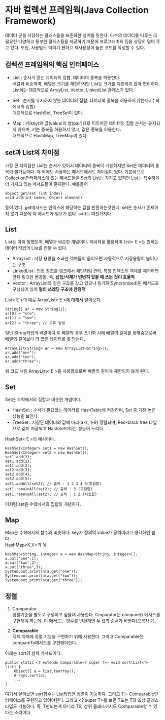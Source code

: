 # 자바 컬렉션 프레임웍(Java Collection Framework)
데이터 군을 저장하는 클래스들을 표준화한 설계를 뜻한다. 다수의 데이터를 다루는 데 필요한 다양하고 풍부한 클래스들을 제공하기 때문에 프로그래머의 짐을 상당히 덜어 주고 있다. 또한, 사용법도 익히기 편하고 재사용성이 높은 코드를 작성할 수 있다.

## 컬렉션 프레임웍의 핵심 인터페이스
* List : 순서가 있는 데이터의 집합, 데이터의 중복을 허용한다.   
배열과 비슷하며, 배열은 크기를 제한하지만 List는 크기를 제한하지 않아 편리하다. List에는 대표적으로 ArrayList, Vector, LinkedList 클래스가 있다.

* Set : 순서를 유지하지 않는 데이터의 집합, 데이터의 중복을 허용하지 않는다.(수학에서의 집합)    
대표적으로 HashSet, TreeSet이 있다.

* Map : 키(key)와 값(value)의 쌍(pair)으로 이루어진 데이터의 집합
순서는 유지되지 않으며, 키는 중복을 허용하지 않고, 값은 중복을 허용한다.     
대표적으로 HashMap, TreeMap이 있다.

## set과 List의 차이점
가장 큰 차이점은 List는 순서가 있어서 데이터의 중복이 가능하지만 Set은 데이터의 중복이 불가능하다. 이 외에도 사용하는 메서드에서도 차이점이 있다.
기본적으로 Collection인터페이스에 있는 메서드들을 Set과 List는 가지고 있지만 List는 특수하게 더 가지고 있는 메서드들이 존재한다.
예를들어

    object get/set (int index)
    void add(int index, Object element)

등이 있다. get메서드는 인덱스에 해당하는 값을 반환하는것인데, set은 순서가 존재하지 않기 때문에 이 메서드가 필요가 없다. add도 마찬가지다.

## List
List는 아까 말했듯이, 배열과 비슷한 개념이다.
제네릭을 활용하여 List< E >는 원하는 데이터 타입의 List를 만들 수 있다.     
* ArrayList : 저장 용량을 초과한 객체들이 들어오면 자동적으로 저장용량이 늘어나는 구조
* LinkedList : 인접 참조를 링크해서 체인처럼 관리, 특정 인덱스의 객체를 제거하면 앞뒤 링크만 변경됨. 즉, **삽입/삭제가 빈번히 있을 때 쓰는 것이 효율적**
* Vector : ArrayList와 같은 구조를 갖고 있으나 동기화(Syncronized)된 메서드로 구성되어 있어 **멀티 쓰레딩 구조에 안정적**

List< E >의 예로 ArrayList< E >에 대해서 알아보자.

    String[] ar = new String[2];
    ar[0] = "one";
    ar[1] = "two";
    ar[2] = "three"; // 오류 발생

일반 String타입의 배열이다 이 배열의 경우 초기화 시에 배열의 길이를 정해줌으로써 배열의 길이보다 더 많은 데이터를 못 담는다.

    ArrayList<String> ar = new ArrayList<String>();
    ar.add("one");
    ar.add("two");
    ar.add("three");
    
위 코드 처럼 ArrayList< E >를 사용함으로써 배열의 길이에 제한되지 않게 된다.

## Set
Set은 수학에서의 집합과 비슷한 개념이다.
* HashSet : 순서가 필요없는 데이터를 HashTable에 저장하며, Set 중 가장 높은 성능을 보인다.
* TreeSet : 저장된 데이터의 값에 따라(a-z, 1–9) 정렬되며, Red-black tree 타입으로 값이 저장되고 HashSet보다는 성능이 느리다.

HashSet< E >의 예시이다.

    HashSet<Integer> set1 = new HashSet();
    HashSet<Integer> set2 = new HashSet();
    set1.add(1);
    set1.add(2);
    set1.add(3);
    set2.add(3);
    set2.add(4);
    set2.add(5);
    set1.addAll(set2); // 출력 : 1 2 3 4 5(합집합)
    set1.remainAll(set2); // 출력 : 3 (교집합)
    set1.removeAll(set2); // 출력 : 1 2 (차집합)

이처럼 set은 수학에서의 집합의 개념이다.

## Map
Map은 수학에서의 함수와 비슷하다. key가 정의역 value가 공역이라고 생각하면 쉽다.    
HashMap<K,V>의 예

    HashMap<String, Integer> a = new HashMap<String, Integer>();
    a.put("one",1);
    a.put("two",2);
    a.put("three",3);
    System.out.println(a.get("one"));
    System.out.println(a.get("two"));
    System.out.println(a.get("three"));

## 정렬
1. Comparator  
정렬기준을 별도로 구성하고 싶을때 사용한다. Cmparator는 compare() 메서드를 구현해야 하는데, 이 메서드는 양수를 반환하면 두 값의 순서가 바뀐다(오름차순). 

2. **Comparable**    
객체 자체에 정렬 기능을 구현하기 위해 사용한다. 그리고 Comparable은 compareTo메서드를 구현해야한다.

아래는 sort의 실제 메서드이다.

    public static <T extends Comparable<? super T>> void sort(List<T> list) {
        Object[] a = list.toArray();
        Arrays.sort(a);
        ...
    }

여기서 살펴보면 sort함수는 List타입만 정렬이 가능하다. 그리고 T는 Comparable인터페이스를 구현하고 있어야한다. 그리고 <? super T>를 보면 T또는 T의 조상 클래스타입도 가능하다. 즉, T만되는게 아니라 T의 상위 클래스까지도 Comparable할 수 있다는 소리이다.
